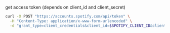 get access token (depends on client_id and client_secret)

```bash
curl -X POST "https://accounts.spotify.com/api/token" \
  -H "Content-Type: application/x-www-form-urlencoded" \
  -d "grant_type=client_credentials&client_id=$SPOTIFY_CLIENT_ID&client_secret=$SPOTIFY_CLIENT_SECRET"
```
